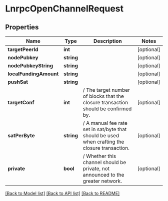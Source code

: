# LnrpcOpenChannelRequest

## Properties
Name | Type | Description | Notes
------------ | ------------- | ------------- | -------------
**targetPeerId** | **int** |  | [optional] 
**nodePubkey** | **string** |  | [optional] 
**nodePubkeyString** | **string** |  | [optional] 
**localFundingAmount** | **string** |  | [optional] 
**pushSat** | **string** |  | [optional] 
**targetConf** | **int** | / The target number of blocks that the closure transaction should be confirmed by. | [optional] 
**satPerByte** | **string** | / A manual fee rate set in sat/byte that should be used when crafting the closure transaction. | [optional] 
**private** | **bool** | / Whether this channel should be private, not announced to the greater network. | [optional] 

[[Back to Model list]](../README.md#documentation-for-models) [[Back to API list]](../README.md#documentation-for-api-endpoints) [[Back to README]](../README.md)


